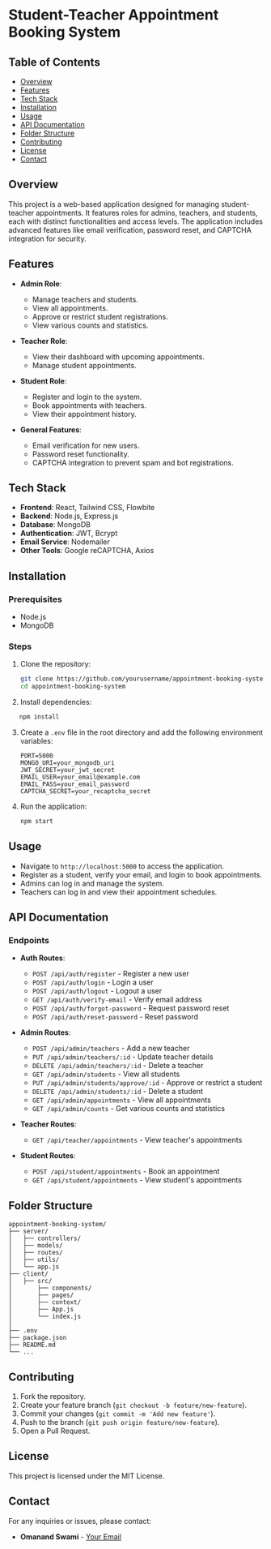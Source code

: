 # Student-Teacher Appointment Booking System

## Table of Contents

- [Overview](#overview)
- [Features](#features)
- [Tech Stack](#tech-stack)
- [Installation](#installation)
- [Usage](#usage)
- [API Documentation](#api-documentation)
- [Folder Structure](#folder-structure)
- [Contributing](#contributing)
- [License](#license)
- [Contact](#contact)

## Overview

This project is a web-based application designed for managing student-teacher appointments. It features roles for admins, teachers, and students, each with distinct functionalities and access levels. The application includes advanced features like email verification, password reset, and CAPTCHA integration for security.

## Features

- **Admin Role**:

  - Manage teachers and students.
  - View all appointments.
  - Approve or restrict student registrations.
  - View various counts and statistics.
- **Teacher Role**:

  - View their dashboard with upcoming appointments.
  - Manage student appointments.
- **Student Role**:

  - Register and login to the system.
  - Book appointments with teachers.
  - View their appointment history.
- **General Features**:

  - Email verification for new users.
  - Password reset functionality.
  - CAPTCHA integration to prevent spam and bot registrations.

## Tech Stack

- **Frontend**: React, Tailwind CSS, Flowbite
- **Backend**: Node.js, Express.js
- **Database**: MongoDB
- **Authentication**: JWT, Bcrypt
- **Email Service**: Nodemailer
- **Other Tools**: Google reCAPTCHA, Axios

## Installation

### Prerequisites

- Node.js
- MongoDB

### Steps

1. Clone the repository:
   ```bash
   git clone https://github.com/yourusername/appointment-booking-system.git
   cd appointment-booking-system
   ```
2. Install dependencies:

```bash
   npm install
```

3. Create a `.env` file in the root directory and add the following environment variables:

   ```env
   PORT=5000
   MONGO_URI=your_mongodb_uri
   JWT_SECRET=your_jwt_secret
   EMAIL_USER=your_email@example.com
   EMAIL_PASS=your_email_password
   CAPTCHA_SECRET=your_recaptcha_secret
   ```
4. Run the application:

   ```bash
   npm start
   ```

## Usage

- Navigate to `http://localhost:5000` to access the application.
- Register as a student, verify your email, and login to book appointments.
- Admins can log in and manage the system.
- Teachers can log in and view their appointment schedules.

## API Documentation

### Endpoints

- **Auth Routes**:

  - `POST /api/auth/register` - Register a new user
  - `POST /api/auth/login` - Login a user
  - `POST /api/auth/logout` - Logout a user
  - `GET /api/auth/verify-email` - Verify email address
  - `POST /api/auth/forgot-password` - Request password reset
  - `POST /api/auth/reset-password` - Reset password
- **Admin Routes**:

  - `POST /api/admin/teachers` - Add a new teacher
  - `PUT /api/admin/teachers/:id` - Update teacher details
  - `DELETE /api/admin/teachers/:id` - Delete a teacher
  - `GET /api/admin/students` - View all students
  - `PUT /api/admin/students/approve/:id` - Approve or restrict a student
  - `DELETE /api/admin/students/:id` - Delete a student
  - `GET /api/admin/appointments` - View all appointments
  - `GET /api/admin/counts` - Get various counts and statistics
- **Teacher Routes**:

  - `GET /api/teacher/appointments` - View teacher's appointments
- **Student Routes**:

  - `POST /api/student/appointments` - Book an appointment
  - `GET /api/student/appointments` - View student's appointments

## Folder Structure

```
appointment-booking-system/
├── server/
│   ├── controllers/
│   ├── models/
│   ├── routes/
│   ├── utils/
│   └── app.js
├── client/
│   ├── src/
│       ├── components/
│       ├── pages/
│       ├── context/
│       ├── App.js
│       └── index.js
│   
├── .env
├── package.json
├── README.md
└── ...

```

## Contributing

1. Fork the repository.
2. Create your feature branch (`git checkout -b feature/new-feature`).
3. Commit your changes (`git commit -m 'Add new feature'`).
4. Push to the branch (`git push origin feature/new-feature`).
5. Open a Pull Request.

## License

This project is licensed under the MIT License.

## Contact

For any inquiries or issues, please contact:

- **Omanand Swami** - [Your Email](mailto:omanandswami2005@gmail.com "Omanand Swami's Email")
